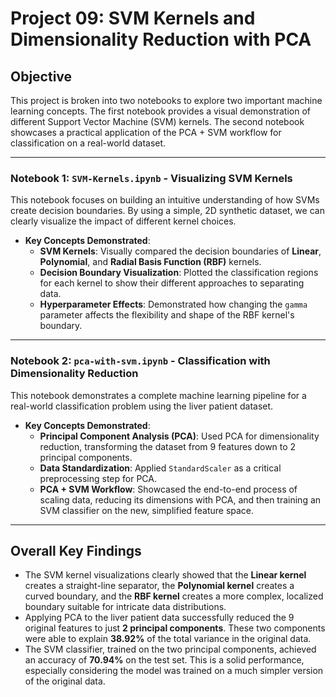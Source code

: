 # Project 09: SVM Kernels and Dimensionality Reduction with PCA

## Objective
This project is broken into two notebooks to explore two important machine learning concepts. The first notebook provides a visual demonstration of different Support Vector Machine (SVM) kernels. The second notebook showcases a practical application of the PCA + SVM workflow for classification on a real-world dataset.

---

### Notebook 1: `SVM-Kernels.ipynb` - Visualizing SVM Kernels
This notebook focuses on building an intuitive understanding of how SVMs create decision boundaries. By using a simple, 2D synthetic dataset, we can clearly visualize the impact of different kernel choices.

* **Key Concepts Demonstrated**:
    * **SVM Kernels**: Visually compared the decision boundaries of **Linear**, **Polynomial**, and **Radial Basis Function (RBF)** kernels.
    * **Decision Boundary Visualization**: Plotted the classification regions for each kernel to show their different approaches to separating data.
    * **Hyperparameter Effects**: Demonstrated how changing the `gamma` parameter affects the flexibility and shape of the RBF kernel's boundary.

---

### Notebook 2: `pca-with-svm.ipynb` - Classification with Dimensionality Reduction
This notebook demonstrates a complete machine learning pipeline for a real-world classification problem using the liver patient dataset.

* **Key Concepts Demonstrated**:
    * **Principal Component Analysis (PCA)**: Used PCA for dimensionality reduction, transforming the dataset from 9 features down to 2 principal components.
    * **Data Standardization**: Applied `StandardScaler` as a critical preprocessing step for PCA.
    * **PCA + SVM Workflow**: Showcased the end-to-end process of scaling data, reducing its dimensions with PCA, and then training an SVM classifier on the new, simplified feature space.

---

## Overall Key Findings
* The SVM kernel visualizations clearly showed that the **Linear kernel** creates a straight-line separator, the **Polynomial kernel** creates a curved boundary, and the **RBF kernel** creates a more complex, localized boundary suitable for intricate data distributions.
* Applying PCA to the liver patient data successfully reduced the 9 original features to just **2 principal components**. These two components were able to explain **38.92%** of the total variance in the original data.
* The SVM classifier, trained on the two principal components, achieved an accuracy of **70.94%** on the test set. This is a solid performance, especially considering the model was trained on a much simpler version of the original data.
